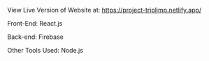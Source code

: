 View Live Version of Website at: https://project-tripljmp.netlify.app/

Front-End: React.js

Back-end: Firebase

Other Tools Used: Node.js
